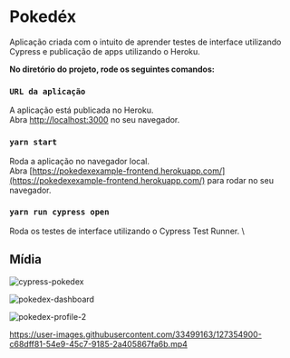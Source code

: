 # Pokedéx

Aplicação criada com o intuito de aprender testes de interface utilizando Cypress e publicação de apps utilizando o Heroku.

__No diretório do projeto, rode os seguintes comandos:__

### `URL da aplicação`
A aplicação está publicada no Heroku.\
Abra [http://localhost:3000](http://localhost:3000) no seu navegador.

### `yarn start`

Roda a aplicação no navegador local.\
Abra [https://pokedexexample-frontend.herokuapp.com/](https://pokedexexample-frontend.herokuapp.com/) para rodar no seu navegador.

### `yarn run cypress open`
Roda os testes de interface utilizando o Cypress Test Runner. \

## Mídia

![cypress-pokedex](https://user-images.githubusercontent.com/33499163/127354426-b2febeb9-7d90-4e0f-920f-239a103abe5b.png)

![pokedex-dashboard](https://user-images.githubusercontent.com/33499163/127354206-79005358-f468-4982-8bbf-216efe945dd6.png)

![pokedex-profile-2](https://user-images.githubusercontent.com/33499163/127354268-aa6d1f27-a6b1-402d-9137-c3ad55f9d323.png)

https://user-images.githubusercontent.com/33499163/127354900-c68dff81-54e9-45c7-9185-2a405867fa6b.mp4
